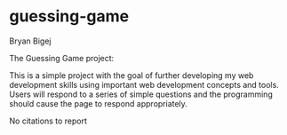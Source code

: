 # guessing-game

Bryan Bigej

The Guessing Game project:

This is a simple project with the goal of further developing my web development skills using important web development concepts and tools. Users will respond to a series of simple questions and the programming should cause the page to respond appropriately.

No citations to report

